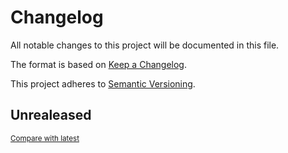 <!-- AUTOMATICALLY GENERATED FILE - DO NOT DIRECTLY EDIT!

Direct edits will be gone after next CI build.
By: gk@axgk (Sat Jul 31 17:49:36 2021)
Command Line (see duties.py):

    /home/gk/miniconda3/envs/mdv_py37/bin/doc pre_process \
     --patch_mkdocs_filewatch_ign_lp \
     --gen_theme_link \
     --gen_last_modify_date \
     --gen_change_log \
     --gen_change_log_versioning_stanza=semver \
     --gen_change_log \
     --gen_credits_page \
     --gen_auto_docs \
     --lit_prog_evaluation=md \
     --lit_prog_evaluation_timeout=5 \
     --lit_prog_on_err_keep_running=false
-->

# Changelog
All notable changes to this project will be documented in this file.

The format is based on [Keep a Changelog](http://keepachangelog.com/en/1.0.0/).

This project adheres to [Semantic Versioning](http://semver.org/spec/v2.0.0.html).

## Unrealeased

<small>[Compare with latest](https://github.com/AXGKl/blog/compare/ff15d003af9f801ca5f9b6eeacbcd1d7b34f4c84...HEAD)</small>

